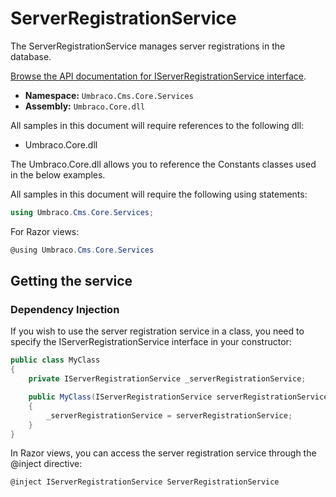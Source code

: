 # ServerRegistrationService

The ServerRegistrationService manages server registrations in the database.

[Browse the API documentation for IServerRegistrationService interface](https://apidocs.umbraco.com/v12/csharp/api/Umbraco.Cms.Core.Services.IServerRegistrationService.html).

 * **Namespace:** `Umbraco.Cms.Core.Services` 
 * **Assembly:** `Umbraco.Core.dll`

 All samples in this document will require references to the following dll:

* Umbraco.Core.dll

The Umbraco.Core.dll allows you to reference the Constants classes used in the below examples.

All samples in this document will require the following using statements:

```csharp
using Umbraco.Cms.Core.Services;
```

For Razor views:
```csharp
@using Umbraco.Cms.Core.Services
```

## Getting the service

### Dependency Injection

If you wish to use the server registration service in a class, you need to specify the IServerRegistrationService interface in your constructor:

```csharp
public class MyClass
{
    private IServerRegistrationService _serverRegistrationService;

	public MyClass(IServerRegistrationService serverRegistrationService)
	{
		_serverRegistrationService = serverRegistrationService;
	}
}
```

In Razor views, you can access the server registration service through the @inject directive:

```csharp
@inject IServerRegistrationService ServerRegistrationService
```